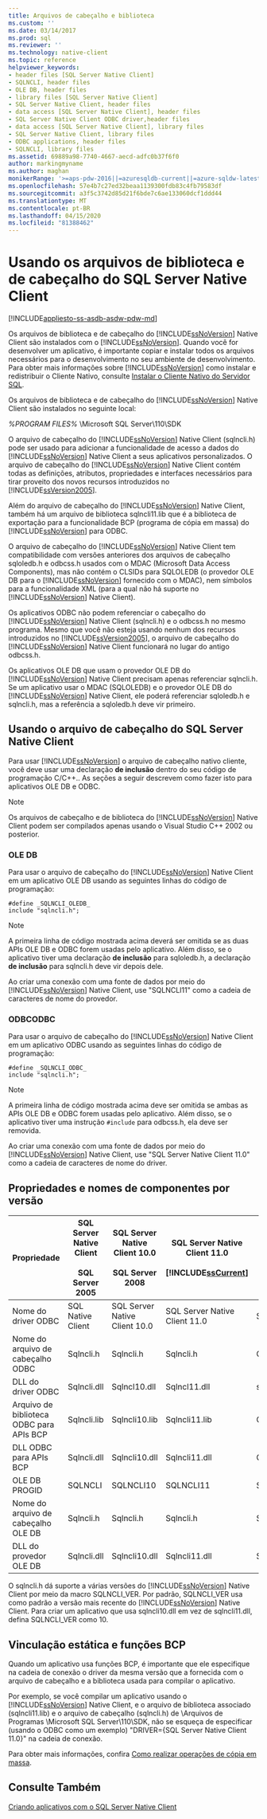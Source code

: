 ```yaml
---
title: Arquivos de cabeçalho e biblioteca
ms.custom: ''
ms.date: 03/14/2017
ms.prod: sql
ms.reviewer: ''
ms.technology: native-client
ms.topic: reference
helpviewer_keywords:
- header files [SQL Server Native Client]
- SQLNCLI, header files
- OLE DB, header files
- library files [SQL Server Native Client]
- SQL Server Native Client, header files
- data access [SQL Server Native Client], header files
- SQL Server Native Client ODBC driver,header files
- data access [SQL Server Native Client], library files
- SQL Server Native Client, library files
- ODBC applications, header files
- SQLNCLI, library files
ms.assetid: 69889a98-7740-4667-aecd-adfc0b37f6f0
author: markingmyname
ms.author: maghan
monikerRange: '>=aps-pdw-2016||=azuresqldb-current||=azure-sqldw-latest||>=sql-server-2016||=sqlallproducts-allversions||>=sql-server-linux-2017||=azuresqldb-mi-current'
ms.openlocfilehash: 57e4b7c27ed32beaa1139300fdb83c4fb79583df
ms.sourcegitcommit: a3f5c3742d85d21f6bde7c6ae133060dcf1ddd44
ms.translationtype: MT
ms.contentlocale: pt-BR
ms.lasthandoff: 04/15/2020
ms.locfileid: "81388462"
---
```

# <a name="using-the-sql-server-native-client-header-and-library-files"></a>Usando os arquivos de biblioteca e de cabeçalho do SQL Server Native Client
[!INCLUDE[appliesto-ss-asdb-asdw-pdw-md](../../../includes/appliesto-ss-asdb-asdw-pdw-md.md)]

  Os arquivos de biblioteca e de cabeçalho do [!INCLUDE[ssNoVersion](../../../includes/ssnoversion-md.md)] Native Client são instalados com o [!INCLUDE[ssNoVersion](../../../includes/ssnoversion-md.md)]. Quando você for desenvolver um aplicativo, é importante copiar e instalar todos os arquivos necessários para o desenvolvimento no seu ambiente de desenvolvimento. Para obter mais informações sobre [!INCLUDE[ssNoVersion](../../../includes/ssnoversion-md.md)] como instalar e redistribuir o Cliente Nativo, consulte [Instalar o Cliente Nativo do Servidor SQL](../../../relational-databases/native-client/applications/installing-sql-server-native-client.md).  
  
 Os arquivos de biblioteca e de cabeçalho do [!INCLUDE[ssNoVersion](../../../includes/ssnoversion-md.md)] Native Client são instalados no seguinte local:  
  
 *%PROGRAM FILES%* \Microsoft SQL Server\110\SDK  
  
 O arquivo de cabeçalho do [!INCLUDE[ssNoVersion](../../../includes/ssnoversion-md.md)] Native Client (sqlncli.h) pode ser usado para adicionar a funcionalidade de acesso a dados do [!INCLUDE[ssNoVersion](../../../includes/ssnoversion-md.md)] Native Client a seus aplicativos personalizados. O arquivo de cabeçalho do [!INCLUDE[ssNoVersion](../../../includes/ssnoversion-md.md)] Native Client contém todas as definições, atributos, propriedades e interfaces necessários para tirar proveito dos novos recursos introduzidos no [!INCLUDE[ssVersion2005](../../../includes/ssversion2005-md.md)].  
  
 Além do arquivo de cabeçalho do [!INCLUDE[ssNoVersion](../../../includes/ssnoversion-md.md)] Native Client, também há um arquivo de biblioteca sqlncli11.lib que é a biblioteca de exportação para a funcionalidade BCP (programa de cópia em massa) do [!INCLUDE[ssNoVersion](../../../includes/ssnoversion-md.md)] para ODBC.  
  
 O arquivo de cabeçalho do [!INCLUDE[ssNoVersion](../../../includes/ssnoversion-md.md)] Native Client tem compatibilidade com versões anteriores dos arquivos de cabeçalho sqloledb.h e odbcss.h usados com o MDAC (Microsoft Data Access Components), mas não contém o CLSIDs para SQLOLEDB (o provedor OLE DB para o [!INCLUDE[ssNoVersion](../../../includes/ssnoversion-md.md)] fornecido com o MDAC), nem símbolos para a funcionalidade XML (para a qual não há suporte no [!INCLUDE[ssNoVersion](../../../includes/ssnoversion-md.md)] Native Client).  
  
 Os aplicativos ODBC não podem referenciar o cabeçalho do [!INCLUDE[ssNoVersion](../../../includes/ssnoversion-md.md)] Native Client (sqlncli.h) e o odbcss.h no mesmo programa. Mesmo que você não esteja usando nenhum dos recursos introduzidos no [!INCLUDE[ssVersion2005](../../../includes/ssversion2005-md.md)], o arquivo de cabeçalho do [!INCLUDE[ssNoVersion](../../../includes/ssnoversion-md.md)] Native Client funcionará no lugar do antigo odbcss.h.  
  
 Os aplicativos OLE DB que usam o provedor OLE DB do [!INCLUDE[ssNoVersion](../../../includes/ssnoversion-md.md)] Native Client precisam apenas referenciar sqlncli.h. Se um aplicativo usar o MDAC (SQLOLEDB) e o provedor OLE DB do [!INCLUDE[ssNoVersion](../../../includes/ssnoversion-md.md)] Native Client, ele poderá referenciar sqloledb.h e sqlncli.h, mas a referência a sqloledb.h deve vir primeiro.  
  
## <a name="using-the-sql-server-native-client-header-file"></a>Usando o arquivo de cabeçalho do SQL Server Native Client  
 Para usar [!INCLUDE[ssNoVersion](../../../includes/ssnoversion-md.md)] o arquivo de cabeçalho nativo cliente, você deve usar uma declaração **de inclusão** dentro do seu código de programação C/C++.. As seções a seguir descrevem como fazer isto para aplicativos OLE DB e ODBC.  
  
> [!NOTE]  
>  Os arquivos de cabeçalho e de biblioteca do [!INCLUDE[ssNoVersion](../../../includes/ssnoversion-md.md)] Native Client podem ser compilados apenas usando o Visual Studio C++ 2002 ou posterior.  
  
### <a name="ole-db"></a>OLE DB  
 Para usar o arquivo de cabeçalho do [!INCLUDE[ssNoVersion](../../../includes/ssnoversion-md.md)] Native Client em um aplicativo OLE DB usando as seguintes linhas do código de programação:  
  
```  
#define _SQLNCLI_OLEDB_  
include "sqlncli.h";  
```  
  
> [!NOTE]  
>  A primeira linha de código mostrada acima deverá ser omitida se as duas APIs OLE DB e ODBC forem usadas pelo aplicativo. Além disso, se o aplicativo tiver uma declaração **de inclusão** para sqloledb.h, a declaração **de inclusão** para sqlncli.h deve vir depois dele.  
  
 Ao criar uma conexão com uma fonte de dados por meio do [!INCLUDE[ssNoVersion](../../../includes/ssnoversion-md.md)] Native Client, use "SQLNCLI11" como a cadeia de caracteres de nome do provedor.  
  
### <a name="odbc"></a>ODBCODBC  
 Para usar o arquivo de cabeçalho do [!INCLUDE[ssNoVersion](../../../includes/ssnoversion-md.md)] Native Client em um aplicativo ODBC usando as seguintes linhas do código de programação:  
  
```  
#define _SQLNCLI_ODBC_  
include "sqlncli.h";  
```  
  
> [!NOTE]  
>  A primeira linha de código mostrada acima deve ser omitida se ambas as APIs OLE DB e ODBC forem usadas pelo aplicativo. Além disso, se o aplicativo tiver uma instrução `#include` para odbcss.h, ela deve ser removida.  
  
 Ao criar uma conexão com uma fonte de dados por meio do [!INCLUDE[ssNoVersion](../../../includes/ssnoversion-md.md)] Native Client, use "SQL Server Native Client 11.0" como a cadeia de caracteres de nome do driver.  
  
## <a name="component-names-and-properties-by-version"></a>Propriedades e nomes de componentes por versão  
  
|Propriedade|SQL Server Native Client<br /><br /> SQL Server 2005|SQL Server Native Client 10.0<br /><br /> SQL Server 2008|SQL Server Native Client 11.0<br /><br /> [!INCLUDE[ssCurrent](../../../includes/sscurrent-md.md)]|MDAC|  
|--------------|--------------------------------------------------|-------------------------------------------------------|---------------------------------------------------------------|----------|  
|Nome do driver ODBC|SQL Native Client|SQL Server Native Client 10.0|SQL Server Native Client 11.0|SQL Server|  
|Nome do arquivo de cabeçalho ODBC|Sqlncli.h|Sqlncli.h|Sqlncli.h|Odbcss.h|  
|DLL do driver ODBC|Sqlncli.dll|Sqlncl10.dll|Sqlncl11.dll|sqlsrv32.dll|  
|Arquivo de biblioteca ODBC para APIs BCP|Sqlncli.lib|Sqlncli10.lib|Sqlncli11.lib|Odbcbcp.lib|  
|DLL ODBC para APIs BCP|Sqlncli.dll|Sqlncli10.dll|Sqlncli11.dll|Odbcbcp.dll|  
|OLE DB PROGID|SQLNCLI|SQLNCLI10|SQLNCLI11|SQLOLEDB|  
|Nome do arquivo de cabeçalho OLE DB|Sqlncli.h|Sqlncli.h|Sqlncli.h|Sqloledb.h|  
|DLL do provedor OLE DB|Sqlncli.dll|Sqlncli10.dll|Sqlncli11.dll|Sqloledb.dll|  
  
 O sqlncli.h dá suporte a várias versões do [!INCLUDE[ssNoVersion](../../../includes/ssnoversion-md.md)] Native Client por meio da macro SQLNCLI_VER. Por padrão, SQLNCLI_VER usa como padrão a versão mais recente do [!INCLUDE[ssNoVersion](../../../includes/ssnoversion-md.md)] Native Client. Para criar um aplicativo que usa sqlncli10.dll em vez de sqlncli11.dll, defina SQLNCLI_VER como 10.  
  
## <a name="static-linking-and-bcp-functions"></a>Vinculação estática e funções BCP  
 Quando um aplicativo usa funções BCP, é importante que ele especifique na cadeia de conexão o driver da mesma versão que a fornecida com o arquivo de cabeçalho e a biblioteca usada para compilar o aplicativo.  
  
 Por exemplo, se você compilar um aplicativo usando o [!INCLUDE[ssNoVersion](../../../includes/ssnoversion-md.md)] Native Client, e o arquivo de biblioteca associado (sqlncli11.lib) e o arquivo de cabeçalho (sqlncli.h) de \Arquivos de Programas \Microsoft SQL Server\110\SDK, não se esqueça de especificar (usando o ODBC como um exemplo) "DRIVER={SQL Server Native Client 11.0}" na cadeia de conexão.  
  
 Para obter mais informações, confira [Como realizar operações de cópia em massa](../../../relational-databases/native-client/features/performing-bulk-copy-operations.md).  
  
## <a name="see-also"></a>Consulte Também  
 [Criando aplicativos com o SQL Server Native Client](../../../relational-databases/native-client/applications/building-applications-with-sql-server-native-client.md)  
  
  
